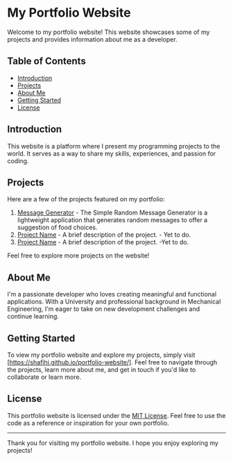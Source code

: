 # My Portfolio Website

Welcome to my portfolio website! This website showcases some of my projects and provides information about me as a developer.

## Table of Contents

- [Introduction](#introduction)
- [Projects](#projects)
- [About Me](#about-me)
- [Getting Started](#getting-started)
- [License](#license)

## Introduction

This website is a platform where I present my programming projects to the world. It serves as a way to share my skills, experiences, and passion for coding.

## Projects

Here are a few of the projects featured on my portfolio:

1. [Message Generator](https://github.com/shafihi/message-generator) - The Simple Random Message Generator is a lightweight application     that generates random messages to offer a suggestion of food choices.
2. [Project Name](#link-to-project) - A brief description of the project. - Yet to do.
3. [Project Name](#link-to-project) - A brief description of the project. -Yet to do.

Feel free to explore more projects on the website!

## About Me

I'm a passionate developer who loves creating meaningful and functional applications. With a University and professional background in Mechanical Engineering, I'm eager to take on new development challenges and continue learning.

## Getting Started

To view my portfolio website and explore my projects, simply visit [https://shafihi.github.io/portfolio-website/]. Feel free to navigate through the projects, learn more about me, and get in touch if you'd like to collaborate or learn more.

## License

This portfolio website is licensed under the [MIT License](LICENSE). Feel free to use the code as a reference or inspiration for your own portfolio.

---

Thank you for visiting my portfolio website. I hope you enjoy exploring my projects!
